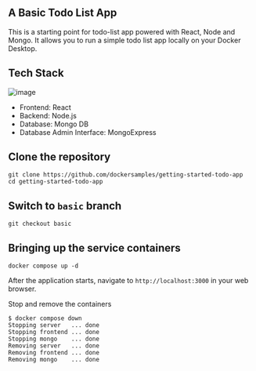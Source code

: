 ## A Basic Todo List App

This is a starting point for todo-list app powered with React, Node and Mongo. It allows you to run a simple todo list app locally on your Docker Desktop.

## Tech Stack

![image](https://github.com/user-attachments/assets/107e89d6-6cbf-4f4f-b969-9e17b9f8b10d)



- Frontend: React
- Backend: Node.js
- Database: Mongo DB
- Database Admin Interface: MongoExpress


## Clone the repository

```
git clone https://github.com/dockersamples/getting-started-todo-app
cd getting-started-todo-app
```

## Switch to `basic` branch


```
git checkout basic
```

## Bringing up the service containers

```
docker compose up -d
```

After the application starts, navigate to `http://localhost:3000` in your web browser.


Stop and remove the containers
```
$ docker compose down
Stopping server   ... done
Stopping frontend ... done
Stopping mongo    ... done
Removing server   ... done
Removing frontend ... done
Removing mongo    ... done
